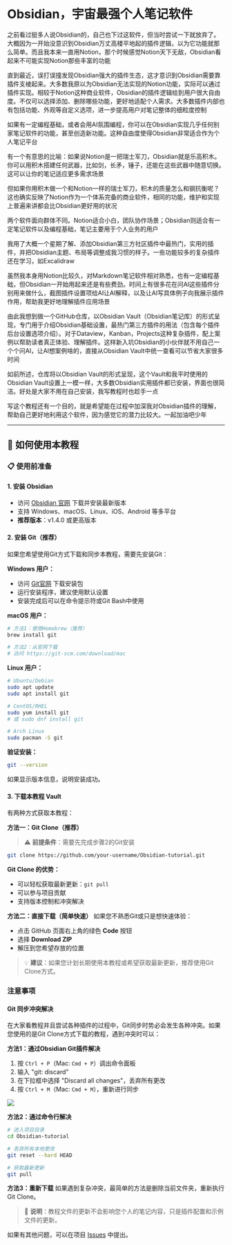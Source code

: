 # Obsidian，宇宙最强个人笔记软件

之前看过挺多人说Obsidian的，自己也下过这软件，但当时尝试一下就放弃了。大概因为一开始没意识到Obsidian万丈高楼平地起的插件逻辑，以为它功能就那么简单。而且我本来一直用Notion，那个时候感觉Notion天下无敌，Obsidian看起来不可能实现Notion那些丰富的功能

直到最近，误打误撞发现Obsidian强大的插件生态，这才意识到Obsidian需要靠插件支棱起来。大多数我原以为Obsidian无法实现的Notion功能，实际可以通过插件实现。相较于Notion这种商业软件，Obsidian的插件逻辑给到用户很大自由度。不仅可以选择添加、删除哪些功能，更好地适配个人需求。大多数插件内部也有包括功能、外观等自定义选项，进一步提高用户对笔记整体的细粒度控制

如果有一定编程基础，或者会用AI氛围编程，你可以在Obsidian实现几乎任何别家笔记软件的功能，甚至创造新功能。这种自由度使得Obsidian非常适合作为个人笔记平台

有一个有意思的比喻：如果说Notion是一把瑞士军刀，Obsidian就是乐高积木。你可以用积木搭建任何武器，比如剑，长矛，锤子，还能在这些武器中随意切换。这可以让你的笔记适应更多需求场景

但如果你用积木做一个和Notion一样的瑞士军刀，积木的质量怎么和钢抗衡呢？这也确实反映了Notion作为一个体系完备的商业软件，相同的功能，维护和实现上普遍来讲都会比Obsidian更好用的状况

两个软件面向群体不同。Notion适合小白，团队协作场景；Obsidian则适合有一定笔记软件以及编程基础，笔记主要用于个人业务的用户

我用了大概一个星期了解、添加Obsidian第三方社区插件中最热门，实用的插件，并把Obsidian主题、布局等调整成我习惯的样子。一些功能较多的复杂插件还在学习，如Excalidraw

虽然我本身用Notion比较久，对Markdown笔记软件相对熟悉，也有一定编程基础，但Obsidian一开始用起来还是有些费劲。时间上有很多花在问AI这些插件分别用来做什么，截图插件设置项给AI让AI解释，以及让AI写具体例子向我展示插件作用，帮助我更好地理解插件应用场景

由此我想到做一个GitHub仓库，以Obsidian Vault（Obsidian笔记库）的形式呈现，专门用于介绍Obsidian基础设置，最热门第三方插件的用法（包含每个插件后台设置选项介绍）。对于Dataview，Kanban，Projects这种复杂插件，配上案例以帮助读者真正体验、理解插件。这样新入坑Obsidian的小伙伴就不用自己一个个问AI，让AI想案例啥的，直接从Obsidian Vault中统一查看可以节省大家很多时间

如前所述，仓库将以Obsidian Vault的形式呈现，这个Vault和我平时使用的Obsidian Vault设置上一模一样，大多数Obsidian实用插件都已安装，界面也很简洁。好处是大家不用在自己安装，我写教程时也趁手一点

写这个教程还有一个目的，就是希望能在过程中加深我对Obsidian插件的理解，帮助自己更好地利用这个软件，因为感觉它的潜力比较大。一起加油吧少年

---

## 🚀 如何使用本教程

### 📋 使用前准备

#### 1. 安装 Obsidian
- 访问 [Obsidian 官网](https://obsidian.md/) 下载并安装最新版本
- 支持 Windows、macOS、Linux、iOS、Android 等多平台
- **推荐版本**：v1.4.0 或更高版本

#### 2. 安装 Git（推荐）
如果您希望使用Git方式下载和同步本教程，需要先安装Git：

**Windows 用户：**
- 访问 [Git官网](https://git-scm.com/download/win) 下载安装包
- 运行安装程序，建议使用默认设置
- 安装完成后可以在命令提示符或Git Bash中使用

**macOS 用户：**
```bash
# 方法1：使用Homebrew（推荐）
brew install git

# 方法2：从官网下载
# 访问 https://git-scm.com/download/mac
```

**Linux 用户：**
```bash
# Ubuntu/Debian
sudo apt update
sudo apt install git

# CentOS/RHEL
sudo yum install git
# 或 sudo dnf install git

# Arch Linux
sudo pacman -S git
```

**验证安装：**
```bash
git --version
```
如果显示版本信息，说明安装成功。

#### 3. 下载本教程 Vault
有两种方式获取本教程：

**方法一：Git Clone（推荐）**
> ⚠️ **前提条件**：需要先完成步骤2的Git安装

```bash
git clone https://github.com/your-username/Obsidian-tutorial.git
```

**Git Clone 的优势：**
- 可以轻松获取最新更新：`git pull`
- 可以参与项目贡献
- 支持版本控制和冲突解决

**方法二：直接下载（简单快速）**
如果您不熟悉Git或只是想快速体验：
- 点击 GitHub 页面右上角的绿色 **Code** 按钮
- 选择 **Download ZIP**
- 解压到您希望存放的位置

> 💡 **建议**：如果您计划长期使用本教程或希望获取最新更新，推荐使用Git Clone方式。

### 注意事项

#### Git 同步冲突解决
在大家看教程并且尝试各种插件的过程中，Git同步时势必会发生各种冲突。如果您使用的是Git Clone方式下载的教程，遇到冲突时可以：

**方法1：通过Obsidian Git插件解决**
1. 按 `Ctrl + P`（Mac: `Cmd + P`）调出命令面板
2. 输入 "git: discard"
3. 在下拉框中选择 "Discard all changes"，丢弃所有更改
4. 按 `Ctrl + M`（Mac: `Cmd + M`），重新进行同步

![](https://img.aiexplorernote.com/obsidian-how-good/git-discrad.jpg)

**方法2：通过命令行解决**
```bash
# 进入项目目录
cd Obsidian-tutorial

# 丢弃所有本地更改
git reset --hard HEAD

# 获取最新更新
git pull
```

**方法3：重新下载**
如果遇到复杂冲突，最简单的方法是删除当前文件夹，重新执行Git Clone。

> 📝 **说明**：教程文件的更新不会影响您个人的笔记内容，只是插件配置和示例文件的更新。

如果有其他问题，可以在项目 [Issues](https://github.com/your-username/Obsidian-tutorial/issues) 中提出。

